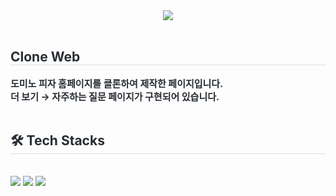 <div align= "center">
    <img src="https://capsule-render.vercel.app/api?type=rounded&color=0:0078ae,100:e51705&height=120&text=Domino's&animation=&fontColor=ffffff&fontSize=60" />
    </div>
    <div style="text-align: left;"> 
    <br />
    <h2 style="border-bottom: 1px solid #d8dee4; color: #282d33;"> Clone Web </h2>  
    <div style="font-weight: 700; font-size: 15px; text-align: left; color: #282d33;"> 도미노 피자 홈페이지를 클론하여 제작한 페이지입니다.<br /><b>더 보기 → 자주하는 질문</b> 페이지가 구현되어 있습니다. </div> 
    </div>
    <div style="text-align: left;">
    <br />
    <h2 style="border-bottom: 1px solid #d8dee4; color: #282d33;"> 🛠️ Tech Stacks </h2> <br> 
    <div style="text-align: left;" "text-align: left;"> <img src="https://img.shields.io/badge/HTML5-E34F26?style=for-the-badge&logo=HTML5&logoColor=white">
          <img src="https://img.shields.io/badge/CSS3-1572B6?style=for-the-badge&logo=CSS3&logoColor=white">
          <img src="https://img.shields.io/badge/Javascript-F7DF1E?style=for-the-badge&logo=Javascript&logoColor=white">
          </div>
    </div>
    <div style="text-align: left;">
    </div>
    
